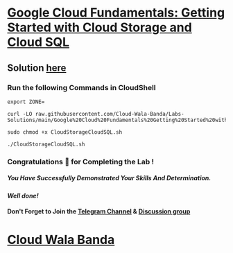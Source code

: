 # [Google Cloud Fundamentals: Getting Started with Cloud Storage and Cloud SQL ](https://www.cloudskillsboost.google/games/4770/labs/31090)

## Solution [here](https://youtu.be/eG52SUB-iVw)

### Run the following Commands in CloudShell
```
export ZONE=
```
```
curl -LO raw.githubusercontent.com/Cloud-Wala-Banda/Labs-Solutions/main/Google%20Cloud%20Fundamentals%20Getting%20Started%20with%20Cloud%20Storage%20and%20Cloud%20SQL/CloudStorageCloudSQL.sh

sudo chmod +x CloudStorageCloudSQL.sh

./CloudStorageCloudSQL.sh
```
### Congratulations 🎉 for Completing the Lab !

##### *You Have Successfully Demonstrated Your Skills And Determination.*

#### *Well done!*

#### Don't Forget to Join the [Telegram Channel](https://t.me/cloudwalabanda) & [Discussion group](https://t.me/cloudwalabandachats)

# [Cloud Wala Banda](https://www.youtube.com/@cloudwalabanda)
